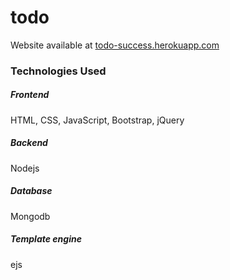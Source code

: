 # todo
Website available at [todo-success.herokuapp.com](https://todo-success.herokuapp.com)
### Technologies Used
##### Frontend
HTML, CSS, JavaScript, Bootstrap, jQuery 
##### Backend
Nodejs
##### Database
Mongodb 
##### Template engine
ejs
